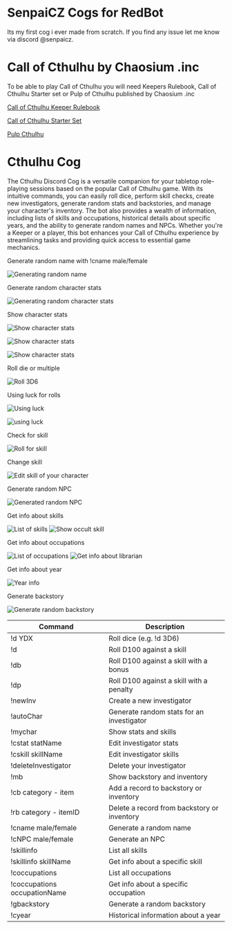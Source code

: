 # SenpaiCZ Cogs for RedBot
Its my first cog i ever made from scratch. If you find any issue let me know via discord @senpaicz.



# Call of Cthulhu by Chaosium .inc
To be able to play Call of Cthulhu you will need Keepers Rulebook, Call of Cthulhu Starter set or Pulp of Cthulhu published by Chaosium .inc

[Call of Cthulhu Keeper Rulebook](https://www.chaosium.com/call-of-cthulhu-keeper-rulebook-hardcover/)

[Call of Cthulhu Starter Set](https://www.chaosium.com/call-of-cthulhu-starter-set/)

[Pulp Cthulhu](https://www.chaosium.com/pulp-cthulhu-hardcover/)

# Cthulhu Cog
The Cthulhu Discord Cog is a versatile companion for your tabletop role-playing sessions based on the popular Call of Cthulhu game. With its intuitive commands, you can easily roll dice, perform skill checks, create new investigators, generate random stats and backstories, and manage your character's inventory. The bot also provides a wealth of information, including lists of skills and occupations, historical details about specific years, and the ability to generate random names and NPCs. Whether you're a Keeper or a player, this bot enhances your Call of Cthulhu experience by streamlining tasks and providing quick access to essential game mechanics.


Generate random name with !cname male/female

![Generating random name](https://github.com/SenpaiCZ/RedBot/blob/SenpaiCogs/src-images/name.jpg)

Generate random character stats

![Generating random character stats](https://github.com/SenpaiCZ/RedBot/blob/SenpaiCogs/src-images/autochar.jpg)

Show character stats

![Show character stats](https://github.com/SenpaiCZ/RedBot/blob/SenpaiCogs/src-images/mcs1.jpg)

![Show character stats](https://github.com/SenpaiCZ/RedBot/blob/SenpaiCogs/src-images/mcs2.jpg)

![Show character stats](https://github.com/SenpaiCZ/RedBot/blob/SenpaiCogs/src-images/mcs3.jpg)

Roll die or multiple

![Roll 3D6](https://github.com/SenpaiCZ/RedBot/blob/SenpaiCogs/src-images/d.jpg)

Using luck for rolls

![Using luck](https://github.com/SenpaiCZ/RedBot/blob/SenpaiCogs/src-images/use%20luck.jpg)

![using luck](https://github.com/SenpaiCZ/RedBot/blob/SenpaiCogs/src-images/use%20luck%202.jpg)

Check for skill

![Roll for skill](https://github.com/SenpaiCZ/RedBot/blob/SenpaiCogs/src-images/d%20listen.jpg)

Change skill

![Edit skill of your character](https://github.com/SenpaiCZ/RedBot/blob/SenpaiCogs/src-images/cskill.jpg)

Generate random NPC

![Generated random NPC](https://github.com/SenpaiCZ/RedBot/blob/SenpaiCogs/src-images/random%20npc.jpg)

Get info about skills

![List of skills](https://github.com/SenpaiCZ/RedBot/blob/SenpaiCogs/src-images/skillinfo.jpg)
![Show occult skill](https://github.com/SenpaiCZ/RedBot/blob/SenpaiCogs/src-images/skillinfo%20occult.jpg)

Get info about occupations

![List of occupations](https://github.com/SenpaiCZ/RedBot/blob/SenpaiCogs/src-images/occupations.jpg)
![Get info about librarian](https://github.com/SenpaiCZ/RedBot/blob/SenpaiCogs/src-images/occupations%20librarian.jpg)

Get info about year

![Year info](https://github.com/SenpaiCZ/RedBot/blob/SenpaiCogs/src-images/year%201923.jpg)

Generate backstory

![Generate random backstory](https://github.com/SenpaiCZ/RedBot/blob/SenpaiCogs/src-images/backstory%20generator.jpg)

| Command                                  | Description                                 |
|------------------------------------------|---------------------------------------------|
| !d YDX                                   | Roll dice (e.g. !d 3D6)                     |
| !d <skill>                               | Roll D100 against a skill                   |
| !db <skill>                              | Roll D100 against a skill with a bonus      |
| !dp <skill>                              | Roll D100 against a skill with a penalty    |
| !newInv                                  | Create a new investigator                   |
| !autoChar                                | Generate random stats for an investigator   |
| !mychar                                  | Show stats and skills                       |
| !cstat statName                       | Edit investigator stats                     |
| !cskill skillName                     | Edit investigator skills                    |
| !deleteInvestigator                      | Delete your investigator                   |
| !mb                                      | Show backstory and inventory                |
| !cb category - item                   | Add a record to backstory or inventory     |
| !rb category - itemID                | Delete a record from backstory or inventory|
| !cname male/female                     | Generate a random name                      |
| !cNPC male/female                      | Generate an NPC                             |
| !skillinfo                               | List all skills                             |
| !skillinfo skillName                  | Get info about a specific skill             |
| !coccupations                            | List all occupations                        |
| !coccupations occupationName          | Get info about a specific occupation       |
| !gbackstory                              | Generate a random backstory                 |
| !cyear <year>                            | Historical information about a year         |

